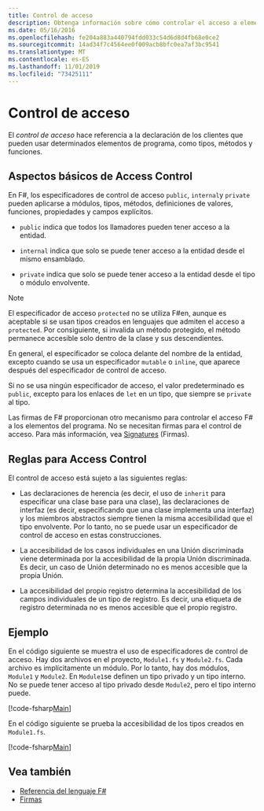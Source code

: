 ```yaml
---
title: Control de acceso
description: Obtenga información sobre cómo controlar el acceso a elementos de programación, como tipos, métodos y funciones, en F# el lenguaje de programación.
ms.date: 05/16/2016
ms.openlocfilehash: fe204a883a440794fdd033c54d6d8d4fb68e0ce2
ms.sourcegitcommit: 14ad34f7c4564ee0f009acb8bfc0ea7af3bc9541
ms.translationtype: MT
ms.contentlocale: es-ES
ms.lasthandoff: 11/01/2019
ms.locfileid: "73425111"
---
```

# <a name="access-control"></a>Control de acceso

El *control de acceso* hace referencia a la declaración de los clientes que pueden usar determinados elementos de programa, como tipos, métodos y funciones.

## <a name="basics-of-access-control"></a>Aspectos básicos de Access Control

En F#, los especificadores de control de acceso `public`, `internal`y `private` pueden aplicarse a módulos, tipos, métodos, definiciones de valores, funciones, propiedades y campos explícitos.

- `public` indica que todos los llamadores pueden tener acceso a la entidad.

- `internal` indica que solo se puede tener acceso a la entidad desde el mismo ensamblado.

- `private` indica que solo se puede tener acceso a la entidad desde el tipo o módulo envolvente.

> [!NOTE]
> El especificador de acceso `protected` no se utiliza F#en, aunque es aceptable si se usan tipos creados en lenguajes que admiten el acceso a `protected`. Por consiguiente, si invalida un método protegido, el método permanece accesible solo dentro de la clase y sus descendientes.

En general, el especificador se coloca delante del nombre de la entidad, excepto cuando se usa un especificador `mutable` o `inline`, que aparece después del especificador de control de acceso.

Si no se usa ningún especificador de acceso, el valor predeterminado es `public`, excepto para los enlaces de `let` en un tipo, que siempre se `private` al tipo.

Las firmas de F# proporcionan otro mecanismo para controlar el acceso F# a los elementos del programa. No se necesitan firmas para el control de acceso. Para más información, vea [Signatures](signature-files.md) (Firmas).

## <a name="rules-for-access-control"></a>Reglas para Access Control

El control de acceso está sujeto a las siguientes reglas:

- Las declaraciones de herencia (es decir, el uso de `inherit` para especificar una clase base para una clase), las declaraciones de interfaz (es decir, especificando que una clase implementa una interfaz) y los miembros abstractos siempre tienen la misma accesibilidad que el tipo envolvente. Por lo tanto, no se puede usar un especificador de control de acceso en estas construcciones.

- La accesibilidad de los casos individuales en una Unión discriminada viene determinada por la accesibilidad de la propia Unión discriminada. Es decir, un caso de Unión determinado no es menos accesible que la propia Unión.

- La accesibilidad del propio registro determina la accesibilidad de los campos individuales de un tipo de registro. Es decir, una etiqueta de registro determinada no es menos accesible que el propio registro.

## <a name="example"></a>Ejemplo

En el código siguiente se muestra el uso de especificadores de control de acceso. Hay dos archivos en el proyecto, `Module1.fs` y `Module2.fs`. Cada archivo es implícitamente un módulo. Por lo tanto, hay dos módulos, `Module1` y `Module2`. En `Module1`se definen un tipo privado y un tipo interno. No se puede tener acceso al tipo privado desde `Module2`, pero el tipo interno puede.

[!code-fsharp[Main](~/samples/snippets/fsharp/access-control/snippet1.fs)]

En el código siguiente se prueba la accesibilidad de los tipos creados en `Module1.fs`.

[!code-fsharp[Main](~/samples/snippets/fsharp/access-control/snippet2.fs)]

## <a name="see-also"></a>Vea también

- [Referencia del lenguaje F#](index.md)
- [Firmas](signature-files.md)
